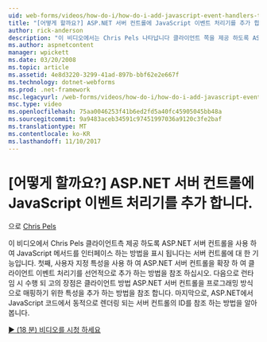 ```yaml
---
uid: web-forms/videos/how-do-i/how-do-i-add-javascript-event-handlers-to-aspnet-server-controls
title: "[어떻게 할까요?] ASP.NET 서버 컨트롤에 JavaScript 이벤트 처리기를 추가 합니다. | Microsoft Docs"
author: rick-anderson
description: "이 비디오에서는 Chris Pels 나타납니다 클라이언트 쪽을 제공 하도록 ASP.NET 서버 컨트롤을 사용 하 여 JavaScript 메서드를 인터페이스 하는 방법에 대 한 서버 contr. 기능..."
ms.author: aspnetcontent
manager: wpickett
ms.date: 03/20/2008
ms.topic: article
ms.assetid: 4e8d3220-3299-41ad-897b-bbf62e2e667f
ms.technology: dotnet-webforms
ms.prod: .net-framework
msc.legacyurl: /web-forms/videos/how-do-i/how-do-i-add-javascript-event-handlers-to-aspnet-server-controls
msc.type: video
ms.openlocfilehash: 75aa0046253f41b6ed2fd5a40fc45905045bb48a
ms.sourcegitcommit: 9a9483aceb34591c97451997036a9120c3fe2baf
ms.translationtype: MT
ms.contentlocale: ko-KR
ms.lasthandoff: 11/10/2017
---
```

<a name="how-do-i-add-javascript-event-handlers-to-aspnet-server-controls"></a>[어떻게 할까요?] ASP.NET 서버 컨트롤에 JavaScript 이벤트 처리기를 추가 합니다.
====================
으로 [Chris Pels](https://twitter.com/chrispels)

이 비디오에서 Chris Pels 클라이언트측 제공 하도록 ASP.NET 서버 컨트롤을 사용 하 여 JavaScript 메서드를 인터페이스 하는 방법을 표시 됩니다는 서버 컨트롤에 대 한 기능입니다. 첫째, 사용자 지정 특성을 사용 하 여 ASP.NET 서버 컨트롤을 확장 하 여 클라이언트 이벤트 처리기를 선언적으로 추가 하는 방법을 참조 하십시오. 다음으로 런타임 시 수행 되 고의 장점은 클라이언트 방법 ASP.NET 서버 컨트롤을 프로그래밍 방식으로 매핑하기 위한 특성을 추가 하는 방법을 참조 합니다. 마지막으로, ASP.NET에서 JavaScript 코드에서 동적으로 렌더링 되는 서버 컨트롤의 ID를 참조 하는 방법을 알아봅니다.

[&#9654; (18 분) 비디오를 시청 하세요](https://channel9.msdn.com/Blogs/ASP-NET-Site-Videos/how-do-i-add-javascript-event-handlers-to-aspnet-server-controls)
